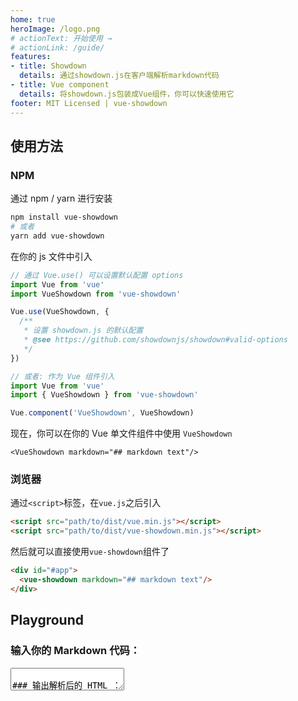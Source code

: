 ```yaml
---
home: true
heroImage: /logo.png
# actionText: 开始使用 →
# actionLink: /guide/
features:
- title: Showdown
  details: 通过showdown.js在客户端解析markdown代码
- title: Vue component
  details: 将showdown.js包装成Vue组件，你可以快速使用它
footer: MIT Licensed | vue-showdown
---
```


## 使用方法

### NPM

通过 npm / yarn 进行安装

```bash
npm install vue-showdown
# 或者
yarn add vue-showdown
```

在你的 js 文件中引入

```js
// 通过 Vue.use() 可以设置默认配置 options
import Vue from 'vue'
import VueShowdown from 'vue-showdown'

Vue.use(VueShowdown, {
  /**
   * 设置 showdown.js 的默认配置
   * @see https://github.com/showdownjs/showdown#valid-options
   */
})

// 或者: 作为 Vue 组件引入
import Vue from 'vue'
import { VueShowdown } from 'vue-showdown'

Vue.component('VueShowdown', VueShowdown)
```

现在，你可以在你的 Vue 单文件组件中使用 `VueShowdown`

```vue
<VueShowdown markdown="## markdown text"/>
```

### 浏览器

通过`<script>`标签，在`vue.js`之后引入

```html
<script src="path/to/dist/vue.min.js"></script>
<script src="path/to/dist/vue-showdown.min.js"></script>
```

然后就可以直接使用`vue-showdown`组件了

```html
<div id="#app">
  <vue-showdown markdown="## markdown text"/>
</div>
```

## Playground

### 输入你的 Markdown 代码：

<textarea class="markdown-input" placeholder="Input your markdown here" :rows="rows" v-model="markdownText"/>

### 输出解析后的 HTML ：

<section class="markdown-output">
  <VueShowdown :markdown="markdownText"/>
</section>

<script>
export default {
  data () {
    return {
      markdownText: '### Hello, Vue Showdown! \n\n输入你的 Markdown 代码，立即得到相应的 HTML ！'
    }
  },

  computed: {
    contentRows () {
      return this.markdownText.split('\n').length - 1
    },

    rows () {
      return this.contentRows < 3 ? 5 : this.contentRows + 2
    },
  }
}
</script>

<style lang="stylus" scoped>
@import '~@default-theme/styles/config.styl'

.markdown-input
  resize none
  outline none
  width 100%
  padding 15px
  font-size 16px
  background-color #fafbfc
  border 1px solid $borderColor
  border-radius 5px
  box-sizing border-box
  &:focus
    background-color #ffffff
    box-shadow 0 0 1px 1px lighten($accentColor, 50%)
  &::placeholder
    color $textLightColor
.markdown-output
  padding 15px
  margin-bottom 15px
  background-color #fafbfc
  border 1px solid $borderColor
  border-radius 5px
</style>
